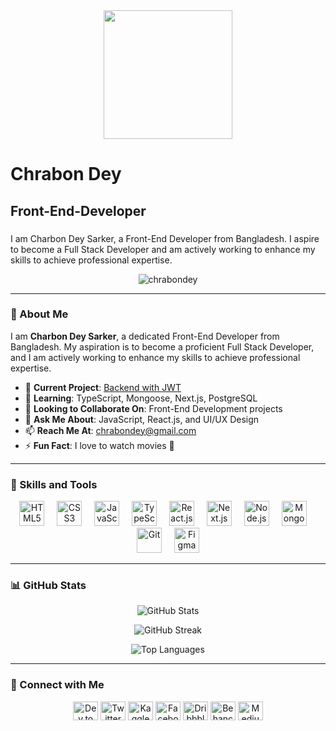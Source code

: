 <div align="center">
  <img height="206" src="https://i.ibb.co.com/WDbnx3n/1695985092554.jpg"/>
</div>

###

<h1 align="left">Chrabon Dey</h1>

###

<h2 align="left">Front-End-Developer</h2>

###

<p align="left">I am Charbon Dey Sarker, a Front-End Developer from Bangladesh. I aspire to become a Full Stack Developer and am actively working to enhance my skills to achieve professional expertise.</p>

<p align="center">  
  <img src="https://github-profile-trophy.vercel.app/?username=chrabondey" alt="chrabondey" />
</p>

---

### 🌟 About Me

I am **Charbon Dey Sarker**, a dedicated Front-End Developer from Bangladesh. My aspiration is to become a proficient Full Stack Developer, and I am actively working to enhance my skills to achieve professional expertise.

- 🔭 **Current Project**: [Backend with JWT](https://github.com/ChrabonDey/Historical_Artifacts)  
- 🌱 **Learning**: TypeScript, Mongoose, Next.js, PostgreSQL  
- 👯 **Looking to Collaborate On**: Front-End Development projects  
- 💬 **Ask Me About**: JavaScript, React.js, and UI/UX Design  
- 📫 **Reach Me At**: chrabondey@gmail.com  
- ⚡ **Fun Fact**: I love to watch movies 🎥  

---

### 🚀 Skills and Tools

<div align="center">
  <img src="https://cdn.jsdelivr.net/gh/devicons/devicon/icons/html5/html5-original.svg" height="40" alt="HTML5" />
  <img width="12" />
  <img src="https://cdn.jsdelivr.net/gh/devicons/devicon/icons/css3/css3-original.svg" height="40" alt="CSS3" />
  <img width="12" />
  <img src="https://cdn.jsdelivr.net/gh/devicons/devicon/icons/javascript/javascript-original.svg" height="40" alt="JavaScript" />
  <img width="12" />
  <img src="https://cdn.jsdelivr.net/gh/devicons/devicon/icons/typescript/typescript-original.svg" height="40" alt="TypeScript" />
  <img width="12" />
  <img src="https://cdn.jsdelivr.net/gh/devicons/devicon/icons/react/react-original.svg" height="40" alt="React.js" />
  <img width="12" />
  <img src="https://cdn.jsdelivr.net/gh/devicons/devicon/icons/nextjs/nextjs-original.svg" height="40" alt="Next.js" />
  <img width="12" />
  <img src="https://cdn.jsdelivr.net/gh/devicons/devicon/icons/nodejs/nodejs-original.svg" height="40" alt="Node.js" />
  <img width="12" />
  <img src="https://cdn.jsdelivr.net/gh/devicons/devicon/icons/mongodb/mongodb-original.svg" height="40" alt="MongoDB" />
  <img width="12" />
  <img src="https://cdn.jsdelivr.net/gh/devicons/devicon/icons/git/git-original.svg" height="40" alt="Git" />
  <img width="12" />
  <img src="https://cdn.jsdelivr.net/gh/devicons/devicon/icons/figma/figma-original.svg" height="40" alt="Figma" />
</div>

---

### 📊 GitHub Stats

<p align="center">
  <img src="https://github-readme-stats.vercel.app/api?username=chrabondey&show_icons=true&theme=radical" alt="GitHub Stats" />
</p>
<p align="center">
  <img src="https://github-readme-streak-stats.herokuapp.com/?user=chrabondey&theme=radical" alt="GitHub Streak" />
</p>
<p align="center">
  <img src="https://github-readme-stats.vercel.app/api/top-langs/?username=chrabondey&layout=compact&theme=radical" alt="Top Languages" />
</p>

---

### 🔗 Connect with Me

<p align="center">
  <a href="https://dev.to/chrabon_dey" target="_blank"><img src="https://raw.githubusercontent.com/rahuldkjain/github-profile-readme-generator/master/src/images/icons/Social/devto.svg" alt="Dev.to" height="30" width="40" /></a>
  <a href="https://twitter.com/chrabondey" target="_blank"><img src="https://raw.githubusercontent.com/rahuldkjain/github-profile-readme-generator/master/src/images/icons/Social/twitter.svg" alt="Twitter" height="30" width="40" /></a>
  <a href="https://kaggle.com/chrabondey" target="_blank"><img src="https://raw.githubusercontent.com/rahuldkjain/github-profile-readme-generator/master/src/images/icons/Social/kaggle.svg" alt="Kaggle" height="30" width="40" /></a>
  <a href="https://facebook.com/chrabondey" target="_blank"><img src="https://raw.githubusercontent.com/rahuldkjain/github-profile-readme-generator/master/src/images/icons/Social/facebook.svg" alt="Facebook" height="30" width="40" /></a>
  <a href="https://dribbble.com/chrabon" target="_blank"><img src="https://raw.githubusercontent.com/rahuldkjain/github-profile-readme-generator/master/src/images/icons/Social/dribbble.svg" alt="Dribbble" height="30" width="40" /></a>
  <a href="https://www.behance.net/chrabondey" target="_blank"><img src="https://raw.githubusercontent.com/rahuldkjain/github-profile-readme-generator/master/src/images/icons/Social/behance.svg" alt="Behance" height="30" width="40" /></a>
  <a href="https://medium.com/@chrabondey" target="_blank"><img src="https://raw.githubusercontent.com/rahuldkjain/github-profile-readme-generator/master/src/images/icons/Social/medium.svg" alt="Medium" height="30" width="40" /></a>
</p>





